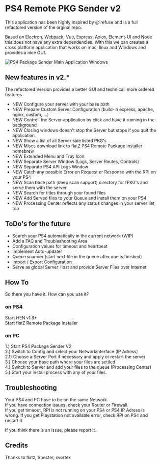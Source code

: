 # PS4 Remote PKG Sender v2  

This application has been highly inspired by @irefuse and is a full refactored version of the orginal repo.  

Based on Electron, Webpack, Vue, Express, Axios, Element-UI and Node this does not have any extra
dependencies. With this we can createa a cross platform application that works on mac, linux and Windows
and provides a nice GUI.  

![PS4 Package Sender Main Application Windows](https://cdn.discordapp.com/attachments/463406779599028265/926965282000474122/unknown.png)

## New features in v2.*
The refactored Version provides a better GUI and technicall more ordered features.  
* NEW Configure your server with your base path
* NEW Prepare Custom Server Configuration (build-in express, apache, nginx, custom, ...)  
* NEW Controll the Server application by click and have it running in the background  
* NEW Closing windows doesn't stop the Server but stops if you quit the application.   
* NEW Show a list of all Server side listed PKG's  
* NEW Miscs download link to flatZ PS4 Remote Package Installer homebrew  
* NEW Extended Menu and Tray Icon  
* NEW Separate Server Window (Logs, Server Routes, Controls)
* NEW Separate PS4 API Logs Window  
* NEW Catch any possible Error on Request or Response with the RPI on your PS4  
* NEW Scan base path (deep scan support) directory for fPKG's and serve them with the server  
* NEW Search for titles through your found files    
* NEW Add Served files to your Queue and install them on your PS4  
* NEW Processing Center reflects any status changes in your server list, too     

## ToDo's for the future
* Search your PS4 automatically in the current network (WIP)  
* Add a FAQ and Troubleshooting Area
* Configuration values for timeout and heartbeat  
* Implement Auto-updater  
* Queue scanner (start next file in the queue after one is finished)
* Import / Export Configuration  
* Serve as global Server Host and provide Server Files over Internet   

## How To  
So there you have it. How can you use it?  

### on PS4
Start HEN v1.8+  
Start flatZ Remote Package Installer  

### on PC  
1.) Start PS4 Package Sender V2   
2.) Switch to Config and select your Networkinterface (IP Adress)  
2.1) Choose a Server Port if necessary and apply or restart the server  
3.) Choose your base path where your files are settled  
4.) Switch to Server and add your files to the queue (Processing Center)  
5.) Start your install process with any of your files.  

## Troubleshooting  
Your PS4 and PC have to be on the same Network.  
If you have connection issues, check your Router or Firewall.  
If you get timeout, RPI is not running on your PS4 or PS4 IP Adress is wrong.
If you get Playstation not available error, check RPI on PS4 and restart it.  

If you think there is an issue, please report it.  

## Credits
Thanks to flatz, Specter, xvortex
